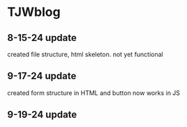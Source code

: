 # TJWblog

## 8-15-24 update

created file structure, html skeleton. not yet functional

## 9-17-24 update

created form structure in HTML and button now works in JS

## 9-19-24 update
